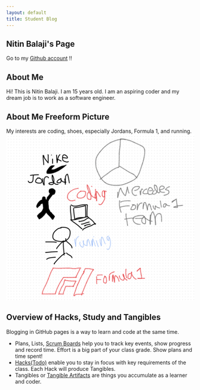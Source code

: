 ```yaml
---
layout: default
title: Student Blog
---
```


## Nitin Balaji's Page

Go to my [Github account](https://github.com/nitinsandiego) !!

## About Me
Hi! This is Nitin Balaji. I am 15 years old. I am an aspiring coder and my dream job is to work as a software engineer. 

## About Me Freeform Picture
My interests are coding, shoes, especially Jordans, Formula 1, and running.
![Freeform About Me](images/FreeformAboutMe.png)

## Overview of Hacks, Study and Tangibles
Blogging in GitHub pages is a way to learn and code at the same time. 

- Plans, Lists, [Scrum Boards](https://clickup.com/blog/scrum-board/) help you to track key events, show progress and record time.  Effort is a big part of your class grade.  Show plans and time spent!
- [Hacks(Todo)](https://levelup.gitconnected.com/six-ultimate-daily-hacks-for-every-programmer-60f5f10feae) enable you to stay in focus with key requirements of the class.  Each Hack will produce Tangibles.
- Tangibles or [Tangible Artifacts](https://en.wikipedia.org/wiki/Artifact_(software_development)) are things you accumulate as a learner and coder. 
